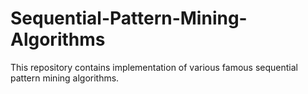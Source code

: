 # Sequential-Pattern-Mining-Algorithms
This repository contains implementation of various famous sequential pattern mining algorithms.
